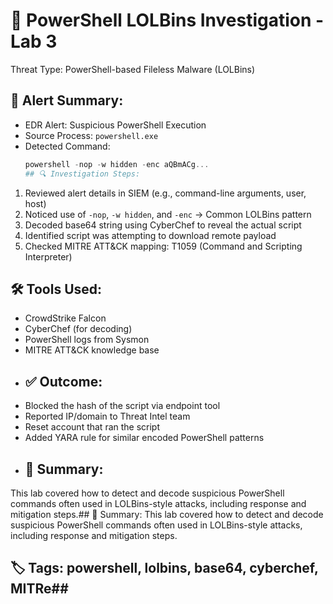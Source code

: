 # 🧪 PowerShell LOLBins Investigation - Lab 3
Threat Type: PowerShell-based Fileless Malware (LOLBins)
## 🚨 Alert Summary:
- EDR Alert: Suspicious PowerShell Execution
- Source Process: `powershell.exe`
- Detected Command:
  ```powershell
  powershell -nop -w hidden -enc aQBmACg...
  ## 🔍 Investigation Steps:
1. Reviewed alert details in SIEM (e.g., command-line arguments, user, host)
2. Noticed use of `-nop`, `-w hidden`, and `-enc` → Common LOLBins pattern
3. Decoded base64 string using CyberChef to reveal the actual script
4. Identified script was attempting to download remote payload
5. Checked MITRE ATT&CK mapping: T1059 (Command and Scripting Interpreter)
## 🛠️ Tools Used:
- CrowdStrike Falcon
- CyberChef (for decoding)
- PowerShell logs from Sysmon
- MITRE ATT&CK knowledge base
- ## ✅ Outcome:
- Blocked the hash of the script via endpoint tool
- Reported IP/domain to Threat Intel team
- Reset account that ran the script
- Added YARA rule for similar encoded PowerShell patterns
- ## 🧠 Summary:
This lab covered how to detect and decode suspicious PowerShell commands often used in LOLBins-style attacks, including response and mitigation steps.## 🧠 Summary:
This lab covered how to detect and decode suspicious PowerShell commands often used in LOLBins-style attacks, including response and mitigation steps.
## 🏷️ Tags: powershell, lolbins, base64, cyberchef, MITRe##
